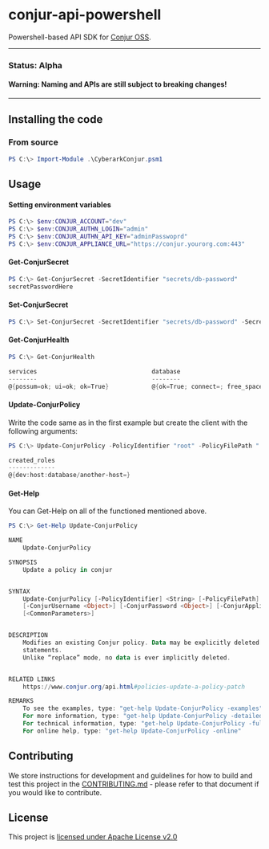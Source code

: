 # conjur-api-powershell
Powershell-based API SDK for [Conjur OSS](https://www.conjur.org/).

---

### **Status**: Alpha

#### **Warning: Naming and APIs are still subject to breaking changes!**

---

## Installing the code

### From source

```powershell
PS C:\> Import-Module .\CyberarkConjur.psm1
```

## Usage

#### Setting environment variables
```powershell
PS C:\> $env:CONJUR_ACCOUNT="dev"
PS C:\> $env:CONJUR_AUTHN_LOGIN="admin"
PS C:\> $env:CONJUR_AUTHN_API_KEY="adminPasswoprd"
PS C:\> $env:CONJUR_APPLIANCE_URL="https://conjur.yourorg.com:443"
```

#### Get-ConjurSecret

```powershell
PS C:\> Get-ConjurSecret -SecretIdentifier "secrets/db-password"
secretPasswordHere
```

#### Set-ConjurSecret

```powershell
PS C:\> Set-ConjurSecret -SecretIdentifier "secrets/db-password" -SecretValue "brandNewSecret"
```

#### Get-ConjurHealth

```powershell
PS C:\> Get-ConjurHealth

services                                database                                                                     ok
--------                                --------                                                                     --
@{possum=ok; ui=ok; ok=True}            @{ok=True; connect=; free_space=; re...                                    True
```

#### Update-ConjurPolicy

Write the code same as in the first example but create the client with the following arguments:

```powershell
PS C:\> Update-ConjurPolicy -PolicyIdentifier "root" -PolicyFilePath ".\test-policy.yml"

created_roles                                                                                                   version
-------------                                                                                                   -------
@{dev:host:database/another-host=}                                                                                    4
```

#### Get-Help
You can Get-Help on all of the functioned mentioned above.

```powershell
PS C:\> Get-Help Update-ConjurPolicy

NAME
    Update-ConjurPolicy

SYNOPSIS
    Update a policy in conjur


SYNTAX
    Update-ConjurPolicy [-PolicyIdentifier] <String> [-PolicyFilePath] <String> [-ConjurAccount <Object>]
    [-ConjurUsername <Object>] [-ConjurPassword <Object>] [-ConjurApplianceUrl <Object>] [-IgnoreSsl]
    [<CommonParameters>]


DESCRIPTION
    Modifies an existing Conjur policy. Data may be explicitly deleted using the !delete, !revoke, and !deny
    statements.
    Unlike “replace” mode, no data is ever implicitly deleted.


RELATED LINKS
    https://www.conjur.org/api.html#policies-update-a-policy-patch

REMARKS
    To see the examples, type: "get-help Update-ConjurPolicy -examples".
    For more information, type: "get-help Update-ConjurPolicy -detailed".
    For technical information, type: "get-help Update-ConjurPolicy -full".
    For online help, type: "get-help Update-ConjurPolicy -online"
```

## Contributing

We store instructions for development and guidelines for how to build and test this
project in the [CONTRIBUTING.md](CONTRIBUTING.md) - please refer to that document
if you would like to contribute.

## License

This project is [licensed under Apache License v2.0](LICENSE.md)
